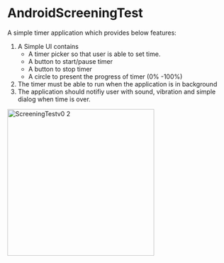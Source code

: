 # AndroidScreeningTest
A simple timer application which provides below features:
1. A Simple UI contains
	- A timer picker so that user is able to set time.
	- A button to start/pause timer
	- A button to stop timer
	- A circle to present the progress of timer (0% -100%)
2. The timer must be able to run when the application is in background
3. The application should notifiy user with sound, vibration and simple dialog when time is over. 


<img width="331" alt="ScreeningTestv0 2" src="https://user-images.githubusercontent.com/12388421/118386560-7ca1b000-b642-11eb-8db4-3697095040af.png">

